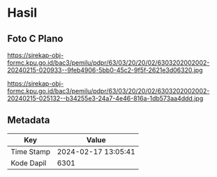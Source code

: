 # Hasil

## Foto C Plano

https://sirekap-obj-formc.kpu.go.id/bac3/pemilu/pdpr/63/03/20/20/02/6303202002002-20240215-020933--9feb4906-5bb0-45c2-9f5f-2621e3d06320.jpg

https://sirekap-obj-formc.kpu.go.id/bac3/pemilu/pdpr/63/03/20/20/02/6303202002002-20240215-025132--b34255e3-24a7-4e46-816a-1db573aa4ddd.jpg


## Metadata

| Key        | Value               |
| ---------- | ------------------- |
| Time Stamp | 2024-02-17 13:05:41 |
| Kode Dapil | 6301                |



